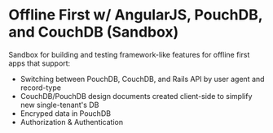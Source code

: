 # Offline First w/ AngularJS, PouchDB, and CouchDB (Sandbox)

Sandbox for building and testing framework-like features for offline first apps that support:

* Switching between PouchDB, CouchDB, and Rails API by user agent and record-type
* CouchDB/PouchDB design documents created client-side to simplify new single-tenant's DB
* Encryped data in PouchDB
* Authorization & Authentication


